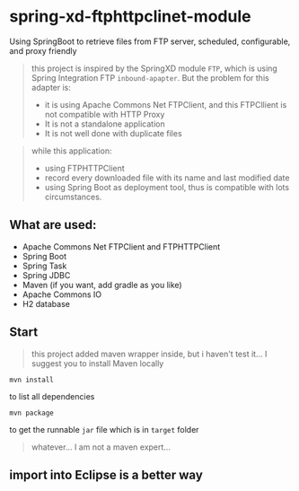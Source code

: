 # spring-xd-ftphttpclinet-module

Using SpringBoot to retrieve files from FTP server, scheduled, configurable, and proxy friendly

> this project is inspired by the SpringXD module `FTP`, which is using Spring Integration FTP `inbound-apapter`. But the problem for this adapter is:
>
>  - it is using Apache Commons Net FTPClient, and this FTPCllient is not compatible with HTTP Proxy
>  - It is not a standalone application
>  - It is not well done with duplicate files

> while this application:
>
>  - using FTPHTTPClient
>  - record every downloaded file with its name and last modified date
>  - using Spring Boot as deployment tool, thus is compatible with lots circumstances.

## What are used:

- Apache Commons Net FTPClient and FTPHTTPClient
- Spring Boot
- Spring Task
- Spring JDBC
- Maven (if you want, add gradle as you like)
- Apache Commons IO
- H2 database

## Start

> this project added maven wrapper inside, but i haven't test it... I suggest you to install Maven locally

    mvn install
    
to list all dependencies

    mvn package
    
to get the runnable `jar` file which is in `target` folder

> whatever... I am not a maven expert...

## import into Eclipse is a better way